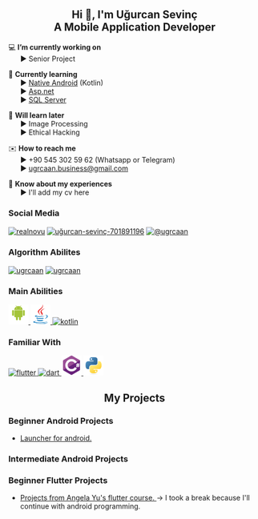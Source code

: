 <h2 align="center">Hi 👋, I'm Uğurcan Sevinç </br> A Mobile Application Developer </h2>

💻 **I’m currently working on**<br/>
   &nbsp;&nbsp;&nbsp;&nbsp;&nbsp;&nbsp;► Senior Project <br/>

📖 **Currently learning**<br/>
   &nbsp;&nbsp;&nbsp;&nbsp;&nbsp;&nbsp;► <a href="https://developer.android.com/studio">Native Android</a> (Kotlin)<br/>
   &nbsp;&nbsp;&nbsp;&nbsp;&nbsp;&nbsp;► <a href="https://dotnet.microsoft.com/apps/aspnet">Asp.net</a> <br/>
   &nbsp;&nbsp;&nbsp;&nbsp;&nbsp;&nbsp;► <a href="https://www.microsoft.com/en-us/sql-server/sql-server-2019">SQL Server</a> <br/>
  
📕 **Will learn later**<br/>
   &nbsp;&nbsp;&nbsp;&nbsp;&nbsp;&nbsp;► Image Processing<br/>
   &nbsp;&nbsp;&nbsp;&nbsp;&nbsp;&nbsp;► Ethical Hacking<br/>

✉️ **How to reach me**<br/>
   &nbsp;&nbsp;&nbsp;&nbsp;&nbsp;&nbsp;► +90 545 302 59 62 (Whatsapp or Telegram)<br/>
   &nbsp;&nbsp;&nbsp;&nbsp;&nbsp;&nbsp;► ugrcaan.business@gmail.com

📄 **Know about my experiences**<br/>
   &nbsp;&nbsp;&nbsp;&nbsp;&nbsp;&nbsp;► I'll add my cv here

<h3 align="left">Social Media</h3>
<p align="left">
<a href="https://twitter.com/realnovu" target="blank"><img align="center" src="https://raw.githubusercontent.com/rahuldkjain/github-profile-readme-generator/master/src/images/icons/Social/twitter.svg" alt="realnovu" height="30" width="40" /></a>
<a href="https://linkedin.com/in/uğurcan-sevinç-701891196" target="blank"><img align="center" src="https://raw.githubusercontent.com/rahuldkjain/github-profile-readme-generator/master/src/images/icons/Social/linked-in-alt.svg" alt="uğurcan-sevinç-701891196" height="30" width="40" /></a>
<a href="https://medium.com/@ugrcaan" target="blank"><img align="center" src="https://raw.githubusercontent.com/rahuldkjain/github-profile-readme-generator/master/src/images/icons/Social/medium.svg" alt="@ugrcaan" height="30" width="40" /></a> </p>

<h3 align="left">Algorithm Abilites</h3>
<a href="https://www.hackerrank.com/ugrcaan" target="blank"><img align="center" src="https://raw.githubusercontent.com/rahuldkjain/github-profile-readme-generator/master/src/images/icons/Social/hackerrank.svg" alt="ugrcaan" height="30" width="40" /></a>
<a href="https://www.leetcode.com/ugrcaan" target="blank"><img align="center" src="https://raw.githubusercontent.com/rahuldkjain/github-profile-readme-generator/master/src/images/icons/Social/leet-code.svg" alt="ugrcaan" height="30" width="40" /></a>
<!-- <a href="https://stackoverflow.com/users/16854039" target="blank"><img align="center" src="https://raw.githubusercontent.com/rahuldkjain/github-profile-readme-generator/master/src/images/icons/Social/stack-overflow.svg" alt="16854039" height="30" width="40" /></a> -->


<h3 align="left">Main Abilities</h3>
<p align="left"> <a href="https://developer.android.com" target="_blank"> <img src="https://raw.githubusercontent.com/devicons/devicon/master/icons/android/android-original-wordmark.svg" alt="android" width="40" height="40"/> </a> <a href="https://www.java.com" target="_blank"> <img src="https://raw.githubusercontent.com/devicons/devicon/master/icons/java/java-original.svg" alt="java" width="40" height="40"/> </a> <a href="https://kotlinlang.org" target="_blank"> <img src="https://www.vectorlogo.zone/logos/kotlinlang/kotlinlang-icon.svg" alt="kotlin" width="40" height="40"/> </a>

<h3 align="left">Familiar With</h3>
<p align="left"> <a href="https://flutter.dev" target="_blank"> <img src="https://www.vectorlogo.zone/logos/flutterio/flutterio-icon.svg" alt="flutter" width="40" height="40"/> </a> <a href="https://dart.dev" target="_blank"> <img src="https://www.vectorlogo.zone/logos/dartlang/dartlang-icon.svg" alt="dart" width="40" height="40"/> </a> <a href="https://www.w3schools.com/cs/" target="_blank"> <img src="https://raw.githubusercontent.com/devicons/devicon/master/icons/csharp/csharp-original.svg" alt="csharp" width="40" height="40"/> </a> <a href="https://www.python.org" target="_blank"> <img src="https://raw.githubusercontent.com/devicons/devicon/master/icons/python/python-original.svg" alt="python" width="40" height="40"/> </a> </p>

<h2 align="center"> My Projects </h2>

<h3> Beginner Android Projects </h3>
<ul>
  <li><a href="https://github.com/ugurcan-sevinc/Launcher"> Launcher for android. </a> </li>
</ul>
<h3> Intermediate Android Projects </h3>

<h3> Beginner Flutter Projects </h3>
<ul>
   <li><a href="https://github.com/ugurcan-sevinc/ugurcan-sevinc/blob/main/beginner-level-flutter-projects.md"> Projects from Angela Yu's flutter course. </a> -> I took a break because I'll continue with android programming. </li>
</ul>


<!-- <p><img align="left" src="https://github-readme-stats.vercel.app/api/top-langs?username=ugurcan-sevinc&show_icons=true&locale=en&layout=compact" alt="ugurcan-sevinc" /></p> -->
